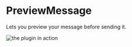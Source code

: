 # PreviewMessage

Lets you preview your message before sending it.

![the plugin in action](https://github.com/Vendicated/Yuricord/assets/45497981/3ce32860-e5cd-4ea2-bdab-e121f1703579)


